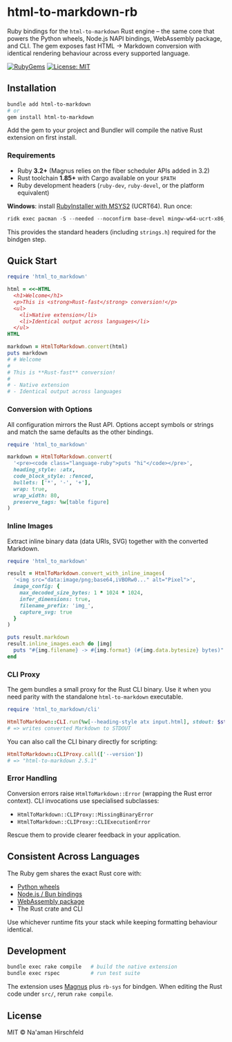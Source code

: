 # html-to-markdown-rb

Ruby bindings for the `html-to-markdown` Rust engine – the same core that powers the Python wheels, Node.js NAPI bindings, WebAssembly package, and CLI. The gem exposes fast HTML → Markdown conversion with identical rendering behaviour across every supported language.

[![RubyGems](https://badge.fury.io/rb/html-to-markdown.svg)](https://rubygems.org/gems/html-to-markdown)
[![License: MIT](https://img.shields.io/badge/License-MIT-yellow.svg)](https://github.com/Goldziher/html-to-markdown/blob/main/LICENSE)

## Installation

```bash
bundle add html-to-markdown
# or
gem install html-to-markdown
```

Add the gem to your project and Bundler will compile the native Rust extension on first install.

### Requirements

- Ruby **3.2+** (Magnus relies on the fiber scheduler APIs added in 3.2)
- Rust toolchain **1.85+** with Cargo available on your `$PATH`
- Ruby development headers (`ruby-dev`, `ruby-devel`, or the platform equivalent)

**Windows**: install [RubyInstaller with MSYS2](https://rubyinstaller.org/) (UCRT64). Run once:

```powershell
ridk exec pacman -S --needed --noconfirm base-devel mingw-w64-ucrt-x86_64-toolchain
```

This provides the standard headers (including `strings.h`) required for the bindgen step.

## Quick Start

```ruby
require 'html_to_markdown'

html = <<~HTML
  <h1>Welcome</h1>
  <p>This is <strong>Rust-fast</strong> conversion!</p>
  <ul>
    <li>Native extension</li>
    <li>Identical output across languages</li>
  </ul>
HTML

markdown = HtmlToMarkdown.convert(html)
puts markdown
# # Welcome
#
# This is **Rust-fast** conversion!
#
# - Native extension
# - Identical output across languages
```

### Conversion with Options

All configuration mirrors the Rust API. Options accept symbols or strings and match the same defaults as the other bindings.

```ruby
require 'html_to_markdown'

markdown = HtmlToMarkdown.convert(
  '<pre><code class="language-ruby">puts "hi"</code></pre>',
  heading_style: :atx,
  code_block_style: :fenced,
  bullets: ['*', '-', '+'],
  wrap: true,
  wrap_width: 80,
  preserve_tags: %w[table figure]
)
```

### Inline Images

Extract inline binary data (data URIs, SVG) together with the converted Markdown.

```ruby
require 'html_to_markdown'

result = HtmlToMarkdown.convert_with_inline_images(
  '<img src="data:image/png;base64,iVBORw0..." alt="Pixel">',
  image_config: {
    max_decoded_size_bytes: 1 * 1024 * 1024,
    infer_dimensions: true,
    filename_prefix: 'img_',
    capture_svg: true
  }
)

puts result.markdown
result.inline_images.each do |img|
  puts "#{img.filename} -> #{img.format} (#{img.data.bytesize} bytes)"
end
```

### CLI Proxy

The gem bundles a small proxy for the Rust CLI binary. Use it when you need parity with the standalone `html-to-markdown` executable.

```ruby
require 'html_to_markdown/cli'

HtmlToMarkdown::CLI.run(%w[--heading-style atx input.html], stdout: $stdout)
# => writes converted Markdown to STDOUT
```

You can also call the CLI binary directly for scripting:

```ruby
HtmlToMarkdown::CLIProxy.call(['--version'])
# => "html-to-markdown 2.5.1"
```

### Error Handling

Conversion errors raise `HtmlToMarkdown::Error` (wrapping the Rust error context). CLI invocations use specialised subclasses:

- `HtmlToMarkdown::CLIProxy::MissingBinaryError`
- `HtmlToMarkdown::CLIProxy::CLIExecutionError`

Rescue them to provide clearer feedback in your application.

## Consistent Across Languages

The Ruby gem shares the exact Rust core with:

- [Python wheels](https://pypi.org/project/html-to-markdown/)
- [Node.js / Bun bindings](https://www.npmjs.com/package/html-to-markdown-node)
- [WebAssembly package](https://www.npmjs.com/package/html-to-markdown-wasm)
- The Rust crate and CLI

Use whichever runtime fits your stack while keeping formatting behaviour identical.

## Development

```bash
bundle exec rake compile   # build the native extension
bundle exec rspec          # run test suite
```

The extension uses [Magnus](https://github.com/matsadler/magnus) plus `rb-sys` for bindgen. When editing the Rust code under `src/`, rerun `rake compile`.

## License

MIT © Na'aman Hirschfeld
